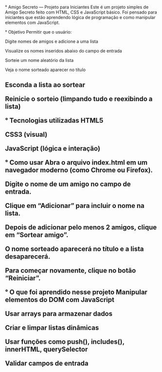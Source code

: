 ° Amigo Secreto — Projeto para Iniciantes
Este é um projeto simples de Amigo Secreto feito com HTML, CSS e JavaScript básico. Foi pensado para iniciantes que estão aprendendo lógica de programação e como manipular elementos com JavaScript.

° Objetivo
Permitir que o usuário:

Digite nomes de amigos e adicione a uma lista

Visualize os nomes inseridos abaixo do campo de entrada

Sorteie um nome aleatório da lista

Veja o nome sorteado aparecer no título <h2>

Esconda a lista ao sortear

Reinicie o sorteio (limpando tudo e reexibindo a lista)

° Tecnologias utilizadas
HTML5

CSS3 (visual)

JavaScript (lógica e interação)

° Como usar
Abra o arquivo index.html em um navegador moderno (como Chrome ou Firefox).

Digite o nome de um amigo no campo de entrada.

Clique em “Adicionar” para incluir o nome na lista.

Depois de adicionar pelo menos 2 amigos, clique em “Sortear amigo”.

O nome sorteado aparecerá no título e a lista desaparecerá.

Para começar novamente, clique no botão “Reiniciar”.

° O que foi aprendido nesse projeto
Manipular elementos do DOM com JavaScript

Usar arrays para armazenar dados

Criar e limpar listas dinâmicas

Usar funções como push(), includes(), innerHTML, querySelector

Validar campos de entrada

